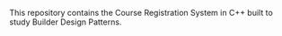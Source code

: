 This repository contains the Course Registration System in C++ built to study Builder Design Patterns.

